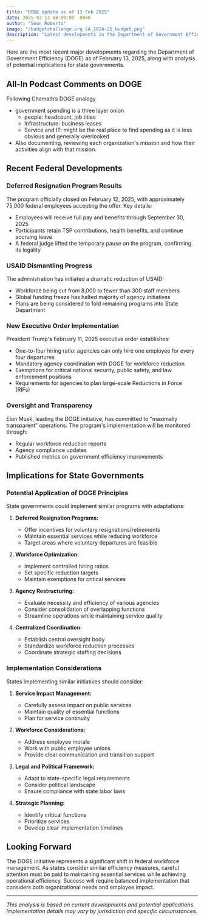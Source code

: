 ```yaml
---
title: "DOGE Update as of 13 Feb 2025"
date: 2025-02-13 08:00:00 -0800
author: "Sean Roberts"
image: "/budgetchallenge.org_CA_2024-25_budget.png"
description: "Latest developments in the Department of Government Efficiency (DOGE) initiative and its potential implications for state governments."
---
```


Here are the most recent major developments regarding the Department of Government Efficiency (DOGE) as of February 13, 2025, along with analysis of potential implications for state governments.

## All-In Podcast Comments on DOGE
Following Chamath’s DOGE analogy 
- government spending is a three layer onion
	- people: headcount, job titles
	- Infrastructure: business leases
	- Service and IT: might be the real place to find spending as it is less obvious and generally overlooked
- Also documenting, reviewing each organization's mission and how their activities align with that mission. 

## Recent Federal Developments

### Deferred Resignation Program Results

The program officially closed on February 12, 2025, with approximately 75,000 federal employees accepting the offer. Key details:
- Employees will receive full pay and benefits through September 30, 2025
- Participants retain TSP contributions, health benefits, and continue accruing leave
- A federal judge lifted the temporary pause on the program, confirming its legality

### USAID Dismantling Progress

The administration has initiated a dramatic reduction of USAID:
- Workforce being cut from 8,000 to fewer than 300 staff members
- Global funding freeze has halted majority of agency initiatives
- Plans are being considered to fold remaining programs into State Department

### New Executive Order Implementation

President Trump's February 11, 2025 executive order establishes:
- One-to-four hiring ratio: agencies can only hire one employee for every four departures
- Mandatory agency coordination with DOGE for workforce reduction
- Exemptions for critical national security, public safety, and law enforcement positions
- Requirements for agencies to plan large-scale Reductions in Force (RIFs)

### Oversight and Transparency

Elon Musk, leading the DOGE initiative, has committed to "maximally transparent" operations. The program's implementation will be monitored through:
- Regular workforce reduction reports
- Agency compliance updates
- Published metrics on government efficiency improvements

## Implications for State Governments

### Potential Application of DOGE Principles

State governments could implement similar programs with adaptations:

1. **Deferred Resignation Programs:**
   - Offer incentives for voluntary resignations/retirements
   - Maintain essential services while reducing workforce
   - Target areas where voluntary departures are feasible

2. **Workforce Optimization:**
   - Implement controlled hiring ratios
   - Set specific reduction targets
   - Maintain exemptions for critical services

3. **Agency Restructuring:**
   - Evaluate necessity and efficiency of various agencies
   - Consider consolidation of overlapping functions
   - Streamline operations while maintaining service quality

4. **Centralized Coordination:**
   - Establish central oversight body
   - Standardize workforce reduction processes
   - Coordinate strategic staffing decisions

### Implementation Considerations

States implementing similar initiatives should consider:

1. **Service Impact Management:**
   - Carefully assess impact on public services
   - Maintain quality of essential functions
   - Plan for service continuity

2. **Workforce Considerations:**
   - Address employee morale
   - Work with public employee unions
   - Provide clear communication and transition support

3. **Legal and Political Framework:**
   - Adapt to state-specific legal requirements
   - Consider political landscape
   - Ensure compliance with state labor laws

4. **Strategic Planning:**
   - Identify critical functions
   - Prioritize services
   - Develop clear implementation timelines

## Looking Forward

The DOGE initiative represents a significant shift in federal workforce management. As states consider similar efficiency measures, careful attention must be paid to maintaining essential services while achieving operational efficiency. Success will require balanced implementation that considers both organizational needs and employee impact.

---

*This analysis is based on current developments and potential applications. Implementation details may vary by jurisdiction and specific circumstances.* 